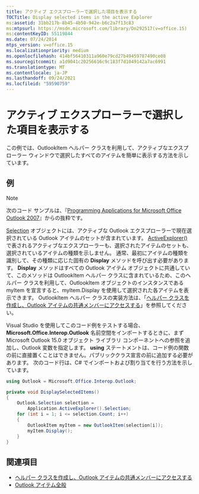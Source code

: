 ```yaml
---
title: アクティブ エクスプローラーで選択した項目を表示する
TOCTitle: Display selected items in the active Explorer
ms:assetid: 31bb217b-8b45-4b50-942e-b6c2a7f13c83
ms:mtpsurl: https://msdn.microsoft.com/library/Dn292517(v=office.15)
ms:contentKeyID: 55119844
ms.date: 07/24/2014
mtps_version: v=office.15
ms.localizationpriority: medium
ms.openlocfilehash: 414bf56410311a960e79cd27b49459787490ce08
ms.sourcegitcommit: a1d9041c20256616c9c183f7d1049142a7ac6991
ms.translationtype: MT
ms.contentlocale: ja-JP
ms.lasthandoff: 09/24/2021
ms.locfileid: "59590759"
---
```

# <a name="display-selected-items-in-the-active-explorer"></a>アクティブ エクスプローラーで選択した項目を表示する

この例では、OutlookItem ヘルパー クラスを利用して、アクティブなエクスプローラー ウィンドウで選択したすべてのアイテムを簡単に表示する方法を示しています。

## <a name="example"></a>例

> [!NOTE] 
> 次のコード サンプルは、『[Programming Applications for Microsoft Office Outlook 2007](https://www.amazon.com/gp/product/0735622493?ie=UTF8&tag=msmsdn-20&linkCode=as2&camp=1789&creative=9325&creativeASIN=0735622493)』からの抜粋です。

[Selection](https://msdn.microsoft.com/library/bb612099\(v=office.15\)) オブジェクトには、アクティブな Outlook エクスプローラーで現在選択されている Outlook アイテムのセットが含まれています。 [ActiveExplorer()](https://msdn.microsoft.com/library/bb647410\(v=office.15\)) で表されるアクティブなエクスプローラーも、選択されたアイテムのセットも、選択されているアイテムの種類を示しません。 通常、最初にアイテムの種類を識別して、その種類に応じた固有の **Display** メソッドを呼び出す必要があります。 **Display** メソッドはすべての Outlook アイテム オブジェクトに共通していて、このメソッドは OutlookItem ヘルパー クラスに含まれているため、このヘルパー クラスを利用して、OutlookItem オブジェクトのインスタンスである myItem を宣言すると、myItem.Display を使用して選択された各アイテムを表示できます。 OutlookItem ヘルパー クラスの実装方法は、「[ヘルパー クラスを作成し、Outlook アイテムの共通メンバーにアクセスする](how-to-create-a-helper-class-to-access-common-outlook-item-members.md)」を参照してください。

Visual Studio を使用してこのコード例をテストする場合、**Microsoft.Office.Interop.Outlook** 名前空間をインポートするときに、まず Microsoft Outlook 15.0 オブジェクト ライブラリ コンポーネントへの参照を追加し、Outlook 変数を指定します。 **using** ステートメントは、コード例の関数の前に直接置くことはできません。パブリッククラス宣言の前に追加する必要があります。 次のコード行は、C\# でインポートおよび割り当てを行う方法を示しています。

```csharp
using Outlook = Microsoft.Office.Interop.Outlook;
```


```csharp
private void DisplaySelectedItems()
{
    Outlook.Selection selection =
        Application.ActiveExplorer().Selection;
    for (int i = 1; i <= selection.Count; i++)
    {
        OutlookItem myItem = new OutlookItem(selection[i]);
        myItem.Display();
    }
}
```

## <a name="see-also"></a>関連項目

- [ヘルパー クラスを作成し、Outlook アイテムの共通メンバーにアクセスする](how-to-create-a-helper-class-to-access-common-outlook-item-members.md)
- [Outlook アイテム全般](general-outlook-items.md)

